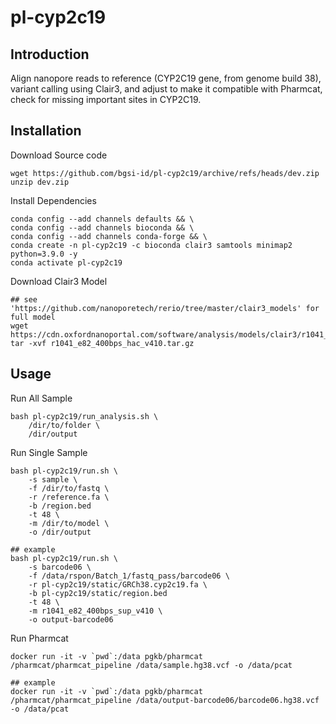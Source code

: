 # pl-cyp2c19
## Introduction
Align nanopore reads to reference (CYP2C19 gene, from genome build 38), variant calling using Clair3, and adjust to make it compatible with Pharmcat, check for missing important sites in CYP2C19.

## Installation
Download Source code
```
wget https://github.com/bgsi-id/pl-cyp2c19/archive/refs/heads/dev.zip
unzip dev.zip
```

Install Dependencies
```
conda config --add channels defaults && \
conda config --add channels bioconda && \
conda config --add channels conda-forge && \
conda create -n pl-cyp2c19 -c bioconda clair3 samtools minimap2 python=3.9.0 -y
conda activate pl-cyp2c19
```

Download Clair3 Model
```
## see 'https://github.com/nanoporetech/rerio/tree/master/clair3_models' for full model
wget https://cdn.oxfordnanoportal.com/software/analysis/models/clair3/r1041_e82_400bps_hac_v430.tar.gz
tar -xvf r1041_e82_400bps_hac_v410.tar.gz
```
## Usage
Run All Sample
```
bash pl-cyp2c19/run_analysis.sh \
    /dir/to/folder \
    /dir/output
```

Run Single Sample
```
bash pl-cyp2c19/run.sh \
    -s sample \
    -f /dir/to/fastq \
    -r /reference.fa \
    -b /region.bed
    -t 48 \
    -m /dir/to/model \
    -o /dir/output

## example
bash pl-cyp2c19/run.sh \
    -s barcode06 \
    -f /data/rspon/Batch_1/fastq_pass/barcode06 \
    -r pl-cyp2c19/static/GRCh38.cyp2c19.fa \
    -b pl-cyp2c19/static/region.bed
    -t 48 \
    -m r1041_e82_400bps_sup_v410 \
    -o output-barcode06
```

Run Pharmcat
```
docker run -it -v `pwd`:/data pgkb/pharmcat /pharmcat/pharmcat_pipeline /data/sample.hg38.vcf -o /data/pcat

## example
docker run -it -v `pwd`:/data pgkb/pharmcat /pharmcat/pharmcat_pipeline /data/output-barcode06/barcode06.hg38.vcf -o /data/pcat
```



